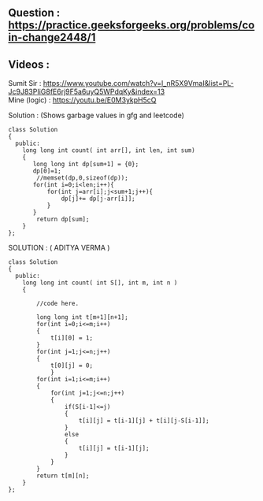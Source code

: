 ## Question : https://practice.geeksforgeeks.org/problems/coin-change2448/1

## Videos : 
Sumit Sir : https://www.youtube.com/watch?v=l_nR5X9VmaI&list=PL-Jc9J83PIiG8fE6rj9F5a6uyQ5WPdqKy&index=13 <br>
Mine (logic) : https://youtu.be/E0M3ykpH5cQ

Solution : (Shows garbage values in gfg and leetcode)
```
class Solution
{
  public:
    long long int count( int arr[], int len, int sum)
    {
       long long int dp[sum+1] = {0};
       dp[0]=1;
        //memset(dp,0,sizeof(dp));
       for(int i=0;i<len;i++){
           for(int j=arr[i];j<sum+1;j++){
               dp[j]+= dp[j-arr[i]];
           }
       }
        return dp[sum];
    }
};

```

SOLUTION : ( ADITYA VERMA ) 

```
class Solution
{
  public:
    long long int count( int S[], int m, int n )
    {
       
        //code here.
        
        long long int t[m+1][n+1];
        for(int i=0;i<=m;i++)
        {
            t[i][0] = 1;
        }
        for(int j=1;j<=n;j++)
        {
            t[0][j] = 0;
            }
        for(int i=1;i<=m;i++)
        {
            for(int j=1;j<=n;j++)
            {
                if(S[i-1]<=j)
                {
                    t[i][j] = t[i-1][j] + t[i][j-S[i-1]];
                }
                else
                {
                    t[i][j] = t[i-1][j];
                }
            }
        }
        return t[m][n];
    }
};
```
